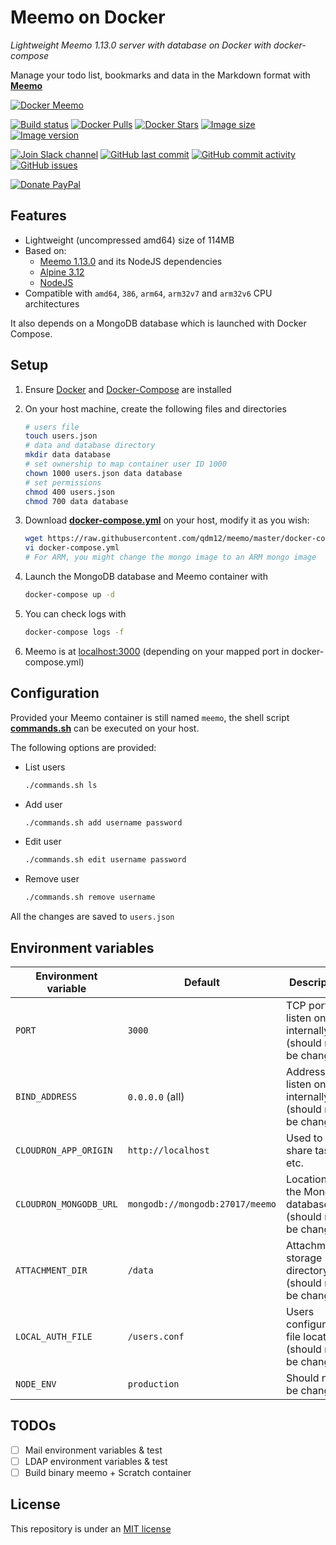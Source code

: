 # Meemo on Docker

*Lightweight Meemo 1.13.0 server with database on Docker with docker-compose*

Manage your todo list, bookmarks and data in the Markdown format with [**Meemo**](https://github.com/nebulade/meemo)

[![Docker Meemo](https://github.com/qdm12/meemo/raw/master/title.png)](https://hub.docker.com/r/qmcgaw/meemo/)

[![Build status](https://github.com/qdm12/meemo/workflows/Buildx%20latest/badge.svg)](https://github.com/qdm12/meemo/actions?query=workflow%3A%22Buildx+latest%22)
[![Docker Pulls](https://img.shields.io/docker/pulls/qmcgaw/meemo.svg)](https://hub.docker.com/r/qmcgaw/meemo)
[![Docker Stars](https://img.shields.io/docker/stars/qmcgaw/meemo.svg)](https://hub.docker.com/r/qmcgaw/meemo)
[![Image size](https://images.microbadger.com/badges/image/qmcgaw/meemo.svg)](https://microbadger.com/images/qmcgaw/meemo)
[![Image version](https://images.microbadger.com/badges/version/qmcgaw/meemo.svg)](https://microbadger.com/images/qmcgaw/meemo)

[![Join Slack channel](https://img.shields.io/badge/slack-@qdm12-yellow.svg?logo=slack)](https://join.slack.com/t/qdm12/shared_invite/enQtOTE0NjcxNTM1ODc5LTYyZmVlOTM3MGI4ZWU0YmJkMjUxNmQ4ODQ2OTAwYzMxMTlhY2Q1MWQyOWUyNjc2ODliNjFjMDUxNWNmNzk5MDk)
[![GitHub last commit](https://img.shields.io/github/last-commit/qdm12/meemo.svg)](https://github.com/qdm12/meemo/commits)
[![GitHub commit activity](https://img.shields.io/github/commit-activity/y/qdm12/meemo.svg)](https://github.com/qdm12/meemo/commits)
[![GitHub issues](https://img.shields.io/github/issues/qdm12/meemo.svg)](https://github.com/qdm12/meemo/issues)

[![Donate PayPal](https://img.shields.io/badge/Donate-PayPal-green.svg)](https://paypal.me/qmcgaw)

## Features

- Lightweight (uncompressed amd64) size of 114MB
- Based on:
  - [Meemo 1.13.0](https://github.com/nebulade/meemo) and its NodeJS dependencies
  - [Alpine 3.12](https://alpinelinux.org)
  - [NodeJS](https://pkgs.alpinelinux.org/package/v3.12/main/x86_64/nodejs)
- Compatible with `amd64`, `386`, `arm64`, `arm32v7` and `arm32v6` CPU architectures

It also depends on a MongoDB database which is launched with Docker Compose.

## Setup

1. Ensure [Docker](https://docs.docker.com/install) and [Docker-Compose](https://docs.docker.com/compose/install) are installed
1. On your host machine, create the following files and directories

    ```sh
    # users file
    touch users.json
    # data and database directory
    mkdir data database
    # set ownership to map container user ID 1000
    chown 1000 users.json data database
    # set permissions
    chmod 400 users.json
    chmod 700 data database
    ```

1. Download [**docker-compose.yml**](https://raw.githubusercontent.com/qdm12/meemo/master/docker-compose.yml) on your host, modify it as you wish:

    ```sh
    wget https://raw.githubusercontent.com/qdm12/meemo/master/docker-compose.yml
    vi docker-compose.yml
    # For ARM, you might change the mongo image to an ARM mongo image
    ```

1. Launch the MongoDB database and Meemo container with

    ```sh
    docker-compose up -d
    ```

1. You can check logs with

    ```sh
    docker-compose logs -f
    ```

1. Meemo is at [localhost:3000](localhost:3000) (depending on your mapped port in docker-compose.yml)

## Configuration

Provided your Meemo container is still named `meemo`, the shell script [**commands.sh**](https://raw.githubusercontent.com/qdm12/meemo/master/commands.sh) can be executed on your host.

The following options are provided:

- List users

    ```sh
    ./commands.sh ls
    ```

- Add user

    ```sh
    ./commands.sh add username password
    ```

- Edit user

    ```sh
    ./commands.sh edit username password
    ```

- Remove user

    ```sh
    ./commands.sh remove username
    ```

All the changes are saved to `users.json`

## Environment variables

| Environment variable | Default | Description |
| --- | --- | --- |
| `PORT` | `3000` | TCP port to listen on internally (should not be changed) |
| `BIND_ADDRESS` | `0.0.0.0` (all) | Address to listen on internally (should not be changed) |
| `CLOUDRON_APP_ORIGIN` | `http://localhost` | Used to share tasks etc. |
| `CLOUDRON_MONGODB_URL` | `mongodb://mongodb:27017/meemo` | Location of the Mongo database (should not be changed) |
| `ATTACHMENT_DIR` | `/data` | Attachment storage directory (should not be changed) |
| `LOCAL_AUTH_FILE` | `/users.conf` | Users configuration file location (should not be changed) |
| `NODE_ENV` | `production` | Should not be changed |

## TODOs

- [ ] Mail environment variables & test
- [ ] LDAP environment variables & test
- [ ] Build binary meemo + Scratch container

## License

This repository is under an [MIT license](https://github.com/qdm12/meemo/master/LICENSE)
